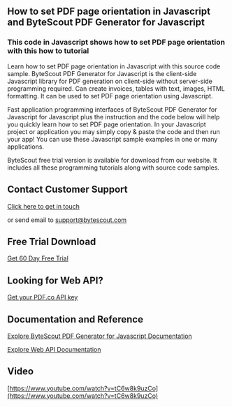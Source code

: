 ## How to set PDF page orientation in Javascript and ByteScout PDF Generator for Javascript

### This code in Javascript shows how to set PDF page orientation with this how to tutorial

Learn how to set PDF page orientation in Javascript with this source code sample. ByteScout PDF Generator for Javascript is the client-side Javascript library for PDF generation on client-side without server-side programming required. Can create invoices, tables with text, images, HTML formatting. It can be used to set PDF page orientation using Javascript.

Fast application programming interfaces of ByteScout PDF Generator for Javascript for Javascript plus the instruction and the code below will help you quickly learn how to set PDF page orientation. In your Javascript project or application you may simply copy & paste the code and then run your app! You can use these Javascript sample examples in one or many applications.

ByteScout free trial version is available for download from our website. It includes all these programming tutorials along with source code samples.

## Contact Customer Support

[Click here to get in touch](https://bytescout.zendesk.com/hc/en-us/requests/new?subject=ByteScout%20PDF%20Generator%20for%20Javascript%20Question)

or send email to [support@bytescout.com](mailto:support@bytescout.com?subject=ByteScout%20PDF%20Generator%20for%20Javascript%20Question) 

## Free Trial Download

[Get 60 Day Free Trial](https://bytescout.com/download/web-installer?utm_source=github-readme)

## Looking for Web API? 

[Get your PDF.co API key](https://pdf.co/documentation/api?utm_source=github-readme)

## Documentation and Reference

[Explore ByteScout PDF Generator for Javascript Documentation](https://bytescout.com/documentation/index.html?utm_source=github-readme)

[Explore Web API Documentation](https://pdf.co/documentation/api?utm_source=github-readme)

## Video

[https://www.youtube.com/watch?v=tC6w8k9uzCo](https://www.youtube.com/watch?v=tC6w8k9uzCo)